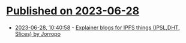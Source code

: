 # [Published on 2023-06-28](index.md)

* [2023-06-28, 10:40:58](https://lobste.rs/s/vr8pvu/explainer_blogs_for_ipfs_things_ipsl_dht) - [Explainer blogs for IPFS things (IPSL,DHT, Slices) by Jorropo](https://hackmd.io/@UV0H7uWJTQ6Wm8jsq8w8mQ)
